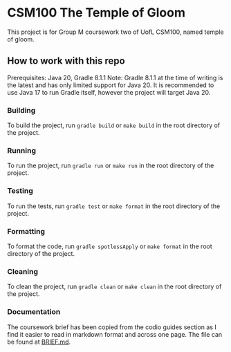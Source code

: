 # CSM100 The Temple of Gloom

This project is for Group M coursework two of UofL CSM100, named temple of gloom.

## How to work with this repo

Prerequisites: Java 20, Gradle 8.1.1
Note: Gradle 8.1.1 at the time of writing is the latest and has only limited support for Java 20.
It is recommended to use Java 17 to run Gradle itself, however the project will target Java 20.

### Building

To build the project, run `gradle build` or `make build` in the root directory of the project.

### Running

To run the project, run `gradle run` or `make run` in the root directory of the project.

### Testing

To run the tests, run `gradle test` or `make format` in the root directory of the project.

### Formatting

To format the code, run `gradle spotlessApply` or `make format` in the root directory of the project.

### Cleaning

To clean the project, run `gradle clean` or `make clean` in the root directory of the project.

### Documentation

The coursework brief has been copied from the codio guides section as I find it easier to read in markdown format and across one page. The file can be found at [BRIEF.md](BRIEF.md).
